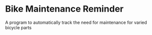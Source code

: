 # Bike Maintenance Reminder
A program to automatically track the need for maintenance for varied bicycle parts